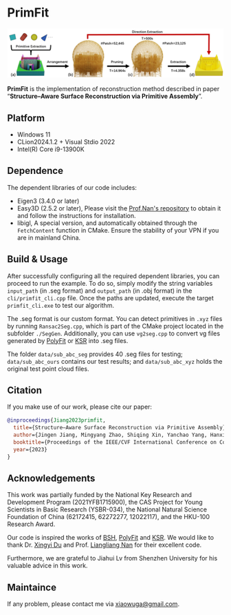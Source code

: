 # PrimFit

![](./images/overview.png)



**PrimFit** is the implementation of reconstruction method described in  paper “**Structure–Aware Surface Reconstruction via Primitive Assembly**”.


## Platform
- Windows 11
- CLion2024.1.2 +  Visual Stdio 2022
- Intel(R) Core i9-13900K

## Dependence

The dependent libraries of our code includes:
- Eigen3 (3.4.0 or later)
- Easy3D (2.5.2 or later), Please visit the [Prof.Nan's repository](https://github.com/LiangliangNan/Easy3D) to obtain it and follow the instructions for installation.
- libigl, A special version, and automatically obtained through the `FetchContent` function in CMake. Ensure the stability of your VPN if you are in mainland China.



## Build & Usage

After successfully configuring all the required dependent libraries, you can proceed to run the example. To do so, simply modify the string variables `input_path` (in .seg format) and `output_path` (in .obj format) in the `cli/primfit_cli.cpp` file. 
Once the paths are updated, execute the target `primfit_cli.exe` to test our algorithm.

The .seg format is our custom format. 
You can detect primitives in `.xyz` files by running `Ransac2Seg.cpp`, which is part of the CMake project located in the subfolder `./SegGen`. 
Additionally, you can use `vg2seg.cpp` to convert vg files generated by [PolyFit](https://github.com/LiangliangNan/PolyFit) or [KSR](https://www-sop.inria.fr/members/Florent.Lafarge/code/KSR.zip) into .seg files.

The folder `data/sub_abc_seg` provides 40 .seg files for testing; `data/sub_abc_ours` contains our test results; and `data/sub_abc_xyz` holds the original test point cloud files.

## Citation
If you make use of our work, please cite our paper:

```bibtex
@inproceedings{Jiang2023primfit,
  title={Structure–Aware Surface Reconstruction via Primitive Assembly},
  author={Jingen Jiang, Mingyang Zhao, Shiqing Xin, Yanchao Yang, Hanxiao Wang, Xiaohong Jia, Dong-Ming Yan},
  booktitle={Proceedings of the IEEE/CVF International Conference on Computer Vision},
  year={2023}
}
```

## Acknowledgements

This work was partially funded by the National Key Research and Development Program (2021YFB1715900), the CAS Project for Young Scientists in Basic Research (YSBR-034), the National Natural Science Foundation of China (62172415, 62272277, 12022117), and the HKU-100 Research Award.

Our code is inspired the works of [BSH](https://github.com/duxingyi-charles/Boundary_Sampled_Halfspaces), [PolyFit](https://github.com/LiangliangNan/PolyFit) and [KSR](https://www-sop.inria.fr/members/Florent.Lafarge/code/KSR.zip). We would like to thank Dr. [Xingyi Du](https://duxingyi-charles.github.io/) and Prof. [Liangliang Nan](https://3d.bk.tudelft.nl/liangliang/) for their excellent code.

Furthermore, we are grateful to Jiahui Lv from Shenzhen University for his valuable advice in this work.

## Maintaince

If any problem, please contact me via <xiaowuga@gmail.com>.





